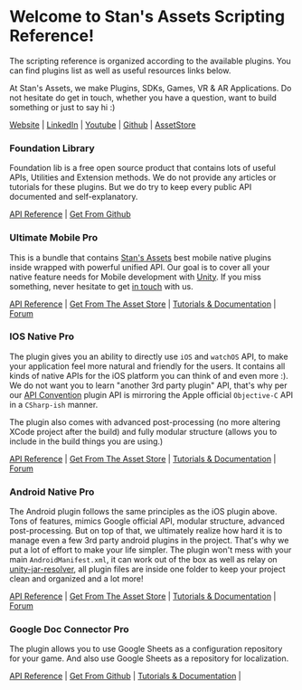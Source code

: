 # Welcome to Stan's Assets Scripting Reference!
The scripting reference is organized according to the available plugins. You can find plugins list as well as useful resources links below.

At Stan's Assets, we make Plugins, SDKs,  Games, VR & AR  Applications. 
Do not hesitate do get in touch, whether you have a question, want to build something or just to say hi :)  

[Website](https://stansassets.com/#contacts) | [LinkedIn](https://www.linkedin.com/in/lacost/) | [Youtube](https://www.youtube.com/user/stansassets/videos) | [Github](https://github.com/StansAssets) | [AssetStore](https://assetstore.unity.com/publishers/2256)

### Foundation Library
Foundation lib is a free open source product that contains lots of useful APIs, Utilities and Extension methods. We do not provide any articles or tutorials for these plugins. But we do try to keep every public API documented and self-explanatory.

[API Reference](https://api.stansassets.com/foundation/StansAssets.Foundation.html) | [Get From Github](https://github.com/StansAssets/com.stansassets.foundation)

### Ultimate Mobile Pro
This is a bundle that contains [Stan's Assets](https://stansassets.com/) best mobile native plugins inside wrapped with powerful unified API. Our goal is to cover all your native feature needs for Mobile development with [Unity](https://assetstore.unity.com/top-assets/top-new?aid=1101l4aUM). 
If you miss something, never hesitate to get [in touch](https://stansassets.com/#contacts) with us.

[API Reference](https://api.stansassets.com/ultimate-mobile/SA.CrossPlatform.Advertisement.html) | [Get From The Asset Store](https://assetstore.unity.com/packages/tools/integration/ultimate-mobile-pro-130345) | [Tutorials & Documentation](https://github.com/StansAssets/com.stansassets.ultimate-mobile/wiki) | [Forum](https://forum.unity.com/threads/released-ultimate-mobile-pro.571465/)

### IOS Native Pro
The plugin gives you an ability to directly use `iOS` and `watchOS` API, to make your application feel more natural and friendly for the users. It contains all kinds of native APIs for the iOS platform you can think of and even more :). We do not want you to learn "another 3rd party plugin" API, that's why per our [API Convention](https://github.com/StansAssets/com.stansassets.ios-native/wiki#api-convention) plugin API is mirroring the Apple official `Objective-C` API in a `CSharp-ish` manner. 

The plugin also comes with advanced post-processing (no more altering XCode project after the build) and fully modular structure (allows you to include in the build things you are using.) 

[API Reference](https://api.stansassets.com/ios-native/SA.iOS.AdSupport.html) | [Get From The Asset Store](https://assetstore.unity.com/packages/tools/integration/ios-native-pro-119175) | [Tutorials & Documentation](https://github.com/StansAssets/com.stansassets.ios-native/wiki) | [Forum](https://forum.unity.com/threads/introducing-ios-native-pro.535120/)

### Android Native Pro
The Android plugin follows the same principles as the iOS plugin above. Tons of features, mimics Google official API, modular structure, advanced post-processing. But on top of that, we ultimately realize how hard it is to manage even a few 3rd party android plugins in the project.  That's why we put a lot of effort to make your life simpler. The plugin won't mess with your main `AndroidManifest.xml`, it can work out of the box as well as relay on [unity-jar-resolver](https://github.com/googlesamples/unity-jar-resolver), all plugin files are inside one folder to keep your project clean and organized and a lot more!

[API Reference](https://api.stansassets.com/android-native/SA.Android.App.html) | [Get From The Asset Store](https://assetstore.unity.com/packages/tools/integration/android-native-pro-125691) | [Tutorials & Documentation](https://github.com/StansAssets/com.stansassets.android-native/wiki) | [Forum](https://forum.unity.com/threads/released-android-native-pro.551020/)

### Google Doc Connector Pro
The plugin allows you to use Google Sheets as a configuration repository for your game. And also use Google Sheets as a repository for localization.

[API Reference](https://api.stansassets.com/google-doc/StansAssets.GoogleDoc.html) | [Get From Github](https://github.com/StansAssets/com.stansassets.google-doc-connector-pro) | [Tutorials & Documentation](https://github.com/StansAssets/com.stansassets.google-doc-connector-pro/wiki) |
